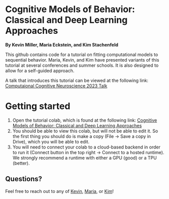 # Cognitive Models of Behavior: Classical and Deep Learning Approaches
**By Kevin Miller, Maria Eckstein, and Kim Stachenfeld**

This github contains code for a tutorial on fitting computational models to sequential behavior. 
Maria, Kevin, and Kim have presented variants of this tutorial at several conferences and summer schools. 
It is also designed to allow for a self-guided approach. 

A talk that introduces this tutorial can be viewed at the following link: [Computaional Cognitive Neuroscience 2023 Talk](https://www.youtube.com/live/6cxX6M5VFYE?feature=shared&t=2813)

# Getting started
1. Open the tutorial colab, which is found at the following link: [Cognitive Models of Behavior: Classical and Deep Learning Approaches](https://colab.research.google.com/drive/1bt_ELyVppre7_Sz2jz8fy2UwDlEIm_8d)
2. You should be able to view this colab, but will not be able to edit it. So the first thing you should do is make a copy (File -> Save a copy in Drive), which you will be able to edit.  
3. You will need to connect your colab to a cloud-based backend in order to run it (Connect button in the top right -> Connect to a hosted runtime). We strongly recommend a runtime with either a GPU (good) or a TPU (better). 

## Questions?
Feel free to reach out to any of [Kevin](kevinjmiller.com), [Maria](https://mariaeckstein.com), or [Kim](https://neurokim.com/)!
